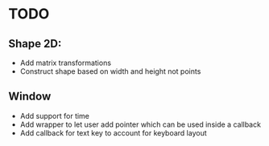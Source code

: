 # TODO

## Shape 2D:

  - Add matrix transformations
  - Construct shape based on width and height not points


## Window

  - Add support for time
  - Add wrapper to let user add pointer which can be used inside a callback
  - Add callback for text key to account for keyboard layout
